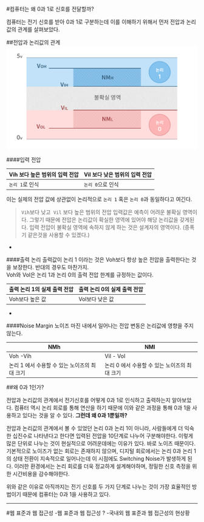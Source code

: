 
#컴퓨터는 왜 0과 1로 신호를 전달할까?   

컴퓨터는 전기 신호를 받아 0과 1로 구분하는데 이를 이해하기 위해서 먼저 전압과 논리값의 관계를 살펴보았다. 

##전압과 논리값의 관계
<img src="img/v-l.png" width="750">

####입력 전압

Vih 보다 높은 범위의 입력 전압 | Vil 보다 낮은 범위의 입력 전압
--- | ---
`논리 1`로 인식 | `논리 0`으로 인식

이는 실제의 전압 값에 상관없이 논리적으로 `논리 1` 혹은 `논리 0`과 동일하다고 여긴다.  
>`Vih`보다 낮고` Vil` 보다 높은  범위의 전압 입력값은 예측이 어려운 불확실 영역이다. 그렇기 때문에 전압은 논리값이 확실한 영역에 있어야 해당 논리값을 갖게된다. 입력 전압이 불확실 영역에 속하지 않게 하는 것은 설계자의 영역이다. (증폭기 같은것을 사용할 수 있겠다.)

-

####출력 논리
출력값이 논리 1 이라는 것은 Voh보다 항상 높은 전압을 출력한다는 것을 보장한다. 반대의 경우도 마찬가지.  
Voh와 Vol은 논리 1과 논리 0의 출력 전압 한계를 규정하는 값이다.

출력 논리 1의 실제 출력 전압  | 출력 논리 0의 실제 출력 전압
--- | ---
Voh보다 높은 값 | Vol보다 낮은 값

-

####Noise Margin
노이즈 마진 내에서 일어나는 전압 변동은 논리값에 영향을 주지 않는다.

NMh | NMl
--- | ---
Voh -Vih | Vil - Vol
논리 1 에서 수용할 수 있는 노이즈의 최대 크기 | 논리 0 에서 수용할 수 있는 노이즈의 최대 크기





##왜 0과 1인가?

전압과 논리값의 관계에서 전기신호를 어떻게 0과 1로 인식하고 출력하는지 알아보았다. 컴퓨터 역시 논리 회로를 통해 연산을 하기 때문에 이와 같은 과정을 통해 0과 1을 사용하고 있다는 것을 알 수 있다. __그런데 왜 0과 1뿐일까?__

전압과 논리값의 관계에서 볼 수 있었던 논리 0과 논리 1이 아니라, 사람들에게 더 익숙한 십진수로 나타낸다고 한다면
입력된 전압을 10단계로 나누어 구분해야한다. 이렇게 많은 단위로 나누는 것이 현실적으로 어려운데에는 이유가 있다. 바로 노이즈 때문이다. 기본적으로 노이즈가 없는 회로는 존재하지 않으며, 디지털 회로에서는 논리 0과 논리 1의 상태 전환이 지속적으로 일어나는데 이 시점에도 Switching Noise가 발생하게 된다.
이러한 환경에서는 논리 회로를 더욱 정교하게 설계해야하며, 정밀한 신호 측정을 위한 시간비용을 감수해야한다.

위와 같은 이유로 아직까지는 전기 신호를 두 가지 단계로 나누는 것이 가장 효율적인 방법이기 때문에 컴퓨터는 0과 1을 사용하고 있다.


---

#웹 표준과 웹 접근성 -웹 표준과 웹 접근성 ? -국내외 웹 표준과 웹 접근성의 현상황
